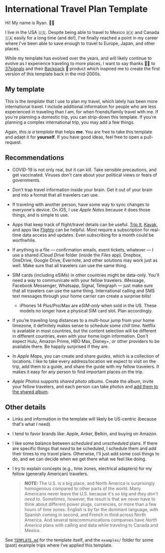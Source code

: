 # International Travel Plan Template

Hi! My name is Ryan. 👋🏻

I live in the USA 🇺🇸. Despite being able to travel to Mexico 🇲🇽 and Canada 🇨🇦 easily for a long time (and do!), I've finally reached a point in my career where I've been able to save enough to travel to Europe, Japan, and other places.

While my template has evolved over the years, and will likely continue to evolve as I experience traveling to more places, I want to say thanks 🙏🏻 to [37signals](https://37signals.com) and their [Backpack](https://basecamp.com/handbook/05-product-histories#backpack) 🎒 product which inspired me to create the first version of this template back in the mid-2000s.

## My template

This is the _template_ that I use to plan my travel, which lately has been more international travel. I include additional information for people who are less experienced in traveling than I am, for when friends/family travel with me. If you're planning a domestic trip, you can strip-down this template. If you're planning a complex international trip, you may add a few things.

Again, _this is a template_ that helps **me**. You are free to take this template and adapt it for **yourself**. If you have good ideas, feel free to open a pull-request.

## Recommendations

* COVID-19 is not only real, but it can kill. Take sensible precautions, and get vaccinated. Viruses don't care about your political views or fears of governments.

* Don't trap travel information inside your brain. Get it out of your brain and into a format that all travelers can use.

* If traveling with another person, have some way to sync changes to everyone's device. On iOS, I use _Apple Notes_ because it does those things, and is simple to use.

* Apps that keep track of flight/travel details can be useful. [Trip It](https://www.tripit.com), [Kayak](https://www.kayak.com), and apps like [Flighty](https://apps.apple.com/app/id1358823008) can be helpful. Most require a subscription for real-time data access and updates. Even subscribing for a month could be worthwhile.

* If anything is a file — confirmation emails, event tickets, whatever — I use a shared _iCloud Drive_ folder (inside the _Files_ app). Dropbox, OneDrive, Google Drive, Evernote, and other solutions may work just as well. Make sure that all travelers can use the same thing.

* SIM cards (including eSIMs) in other countries might be data-only. You'll need a way to communicate with your fellow travelers. iMessage, Facebook Messenger, Whatsapp, Signal, Telegraph — just make sure that all travelers can use the same thing. International calling and SMS text messages through your home carrier can create a surprise bills!

    * iPhones 14 Plus/Pro/Max are _eSIM-only_ when sold in the US. These models no longer have a physical SIM card slot. Plan accordingly.

* If you’re traveling long distances to a multi-hour jump from your home timezone, it definitely makes sense to schedule some _chill time_. Netflix is available in most countries, but the content selection will be different in different countries, even with your home login information. Don't expect Hulu, Amazon Prime, HBO Max, Disney+, or other providers to be available there. Be happily surprised if they are.

* In _Apple Maps_, you can create and share _guides_, which is a collection of locations. I like to take every address/location we expect to visit on the trip, add them to a guide, and share the guide with my fellow travelers. It makes it easy for any person to find important places on the trip.

* _Apple Photos_ supports _shared photo albums_. Create the album, invite your fellow travelers, and each person can take photos and [add them to the shared album](https://support.apple.com/en-us/HT202786).

## Other details

* Links and information in the template will likely be US-centric (because that's what _I_ need).

* I tend to favor brands like: Apple, Anker, Belkin, and buying on Amazon.

* I like some balance between _scheduled_ and _unscheduled_ plans. If there are specific things that _need_ to be scheduled, I schedule them and add their times to my travel plans. Otherwise, I'll just add some cool things to do, and we can decide when we get there what we feel like doing.

* I try to explain concepts (e.g., time zones, electrical adapters) for my fellow (generally American) travelers.

    > **NOTE:** The U.S. is a big place, and North America is surprisingly homogenous compared to other parts of the world. Many Americans never leave the U.S. because it's so big and _they don't need to_. Sometimes, however, the result is that we never have to think about different power plugs, currencies, or more than a few hours of time zones. English is by far the dominant language, with Spanish coming in second, and French in third across North America. And several telecommunications companies have _North America_ plans with calling and data while traveling to Canada and Mexico.

See [`TEMPLATE.md`](TEMPLATE.md) for the template itself, and the `examples/` folder for some (past) example trips where I’ve applied this template.
